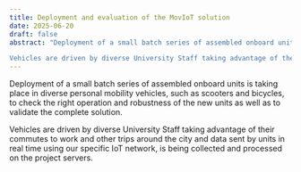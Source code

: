 ```yaml
---
title: Deployment and evaluation of the MovIoT solution
date: 2025-06-20
draft: false
abstract: "Deployment of a small batch series of assembled onboard units is taking place in diverse personal mobility vehicles, such as scooters and bicycles, to check the right operation and robustness of the new units as well as to validate the complete solution.

Vehicles are driven by diverse University Staff taking advantage of their commutes to work and other trips around the city and data sent by units in real time using our specific IoT network, is being collected and processed on the project servers."
---
```


Deployment of a small batch series of assembled onboard units is taking place in diverse personal mobility vehicles, such as scooters and bicycles, to check the right operation and robustness of the new units as well as to validate the complete solution.

Vehicles are driven by diverse University Staff taking advantage of their commutes to work and other trips around the city and data sent by units in real time using our specific IoT network, is being collected and processed on the project servers.

<!--more-->

